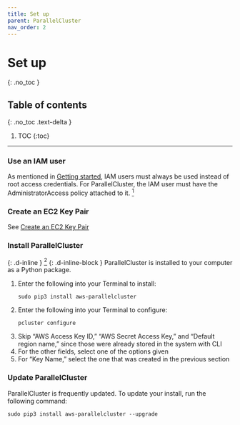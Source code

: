 ```yaml
---
title: Set up
parent: ParallelCluster
nav_order: 2
---
```


# Set up
{: .no_toc }

## Table of contents
{: .no_toc .text-delta }

1. TOC
{:toc}

---

### Use an IAM user
As mentioned in [Getting started](/aws-docs/docs/getstarted),
IAM users must always be used instead of root access credentials.
For ParallelCluster, the IAM user must have the AdministratorAccess policy attached to it.
[<sup>1</sup>](https://docs.aws.amazon.com/parallelcluster/latest/ug/iam.html#defaults)

### Create an EC2 Key Pair
See [Create an EC2 Key Pair](/aws-docs/docs/awsservices/ec2/#createanec2keypair)

### Install ParallelCluster
{: .d-inline }
[<sup>2</sup>](https://docs.aws.amazon.com/parallelcluster/latest/ug/getting_started.html)
{: .d-inline-block }
ParallelCluster is installed to your computer as a Python package.
1. Enter the following into your Terminal to install:
	```
	sudo pip3 install aws-parallelcluster
	```
1. Enter the following into your Terminal to configure:
	```
	pcluster configure
	```
1. Skip “AWS Access Key ID,” “AWS Secret Access Key,” and “Default region name,” since those were already stored in the system with CLI
1. For the other fields, select one of the options given
1. For “Key Name,” select the one that was created in the previous section

### Update ParallelCluster
ParallelCluster is frequently updated. To update your install, run the following command:

```
sudo pip3 install aws-parallelcluster --upgrade
```

